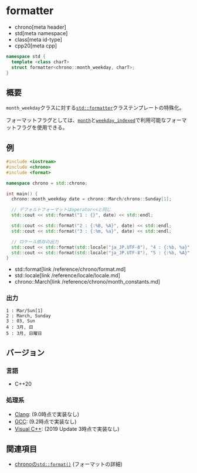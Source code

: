 # formatter
* chrono[meta header]
* std[meta namespace]
* class[meta id-type]
* cpp20[meta cpp]

```cpp
namespace std {
  template <class charT>
  struct formatter<chrono::month_weekday, charT>;
}
```

## 概要
`month_weekday`クラスに対する[`std::formatter`](/reference/format/formatter.md)クラステンプレートの特殊化。

フォーマットフラグとしては、[`month`](/reference/chrono/month/formatter.md)と[`weekday_indexed`](/reference/chrono/weekday_indexed/formatter.md)で利用可能なフォーマットフラグを使用できる。


## 例
```cpp example
#include <iostream>
#include <chrono>
#include <format>

namespace chrono = std::chrono;

int main() {
  chrono::month_weekday date = chrono::March/chrono::Sunday[1];

  // デフォルトフォーマットはoperator<<と同じ
  std::cout << std::format("1 : {}", date) << std::endl;

  std::cout << std::format("2 : {:%B, %A}", date) << std::endl;
  std::cout << std::format("3 : {:%m, %a}", date) << std::endl;

  // ロケール依存の出力
  std::cout << std::format(std::locale("ja_JP.UTF-8"), "4 : {:%b, %a}", date) << std::endl;
  std::cout << std::format(std::locale("ja_JP.UTF-8"), "5 : {:%b, %A}", date) << std::endl;
}
```
* std::format[link /reference/chrono/format.md]
* std::locale[link /reference/locale/locale.md]
* chrono::March[link /reference/chrono/month_constants.md]

### 出力
```
1 : Mar/Sun[1]
2 : March, Sunday
3 : 03, Sun
4 : 3月, 日
5 : 3月, 日曜日
```

## バージョン
### 言語
- C++20

### 処理系
- [Clang](/implementation.md#clang): (9.0時点で実装なし)
- [GCC](/implementation.md#gcc): (9.2時点で実装なし)
- [Visual C++](/implementation.md#visual_cpp): (2019 Update 3時点で実装なし)


## 関連項目
- [chronoの`std::format()`](/reference/chrono/format.md) (フォーマットの詳細)

